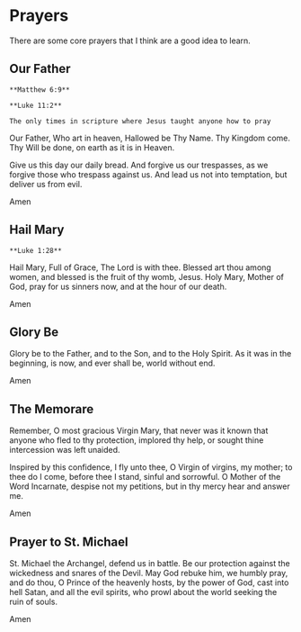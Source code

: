 # Prayers

There are some core prayers that I think are a good idea to learn.

## Our Father
```{margin}
**Matthew 6:9**

**Luke 11:2**

The only times in scripture where Jesus taught anyone how to pray
```
Our Father, Who art in heaven,
Hallowed be Thy Name.
Thy Kingdom come.
Thy Will be done,
on earth as it is in Heaven.

Give us this day our daily bread.
And forgive us our trespasses,
as we forgive those who trespass against us.
And lead us not into temptation,
but deliver us from evil.

Amen

## Hail Mary
```{margin}
**Luke 1:28**
```
Hail Mary,
Full of Grace,
The Lord is with thee.
Blessed art thou among women,
and blessed is the fruit
of thy womb, Jesus.
Holy Mary,
Mother of God,
pray for us sinners now,
and at the hour of our death.

Amen

## Glory Be

Glory be to the Father,
and to the Son,
and to the Holy Spirit.
As it was in the beginning,
is now,
and ever shall be,
world without end.

Amen

## The Memorare

Remember, O most gracious Virgin Mary, that never was it known that anyone
who fled to thy protection, implored thy help, or sought thine intercession was
left unaided.

Inspired by this confidence, I fly unto thee, O Virgin of virgins, my mother;
to thee do I come, before thee I stand, sinful and sorrowful. O Mother of
the Word Incarnate, despise not my petitions, but in thy mercy hear and answer me.

Amen

## Prayer to St. Michael
St. Michael the Archangel,
defend us in battle.
Be our protection  against the wickedness and snares of the Devil.
May God rebuke him, we humbly pray,
and do thou,
O Prince of the heavenly hosts,
by the power of God,
cast into hell Satan,
and all the evil spirits,
who prowl about the world
seeking the ruin of souls.

Amen
